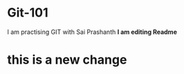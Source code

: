 # Git-101
I am practising GIT with Sai Prashanth
<b>I am editing Readme</b>
<h1>this is a new change</h1>
